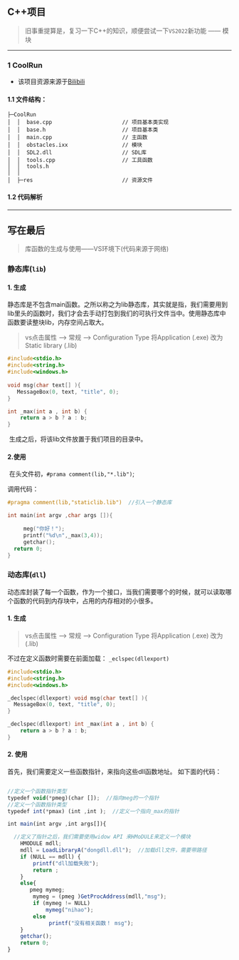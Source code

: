 ## C++项目

> 旧事重提算是，复习一下C++的知识，顺便尝试一下`VS2022`新功能 —— 模块

---

### 1 CoolRun

- 该项目资源来源于[Bilibili](https://www.bilibili.com/video/BV1Ca411k7wU?p=17&spm_id_from=pageDriver&vd_source=41e7e0e737d748569af7bd28d7a17e95)

#### 1.1 文件结构：

```
├─CoolRun
│  │  base.cpp						// 项目基本类实现
│  │  base.h						// 项目基本类
│  │  main.cpp						// 主函数
│  │  obstacles.ixx					// 模块
│  │  SDL2.dll						// SDL库
│  │  tools.cpp						// 工具函数
│  │  tools.h
│  │
│  ├─res							// 资源文件
```

#### 1.2 代码解析





---

## 写在最后

> 库函数的生成与使用——VS环境下(代码来源于网络)

###  静态库(`lib`)

#### 1. 生成

​    静态库是不包含main函数。之所以称之为lib静态库，其实就是指，我们需要用到lib里头的函数时，我们才会去手动打包到我们的可执行文件当中。使用静态库中函数要读整块lib，内存空间占取大。

> vs点击属性 --> 常规 --> Configuration Type 将Application (.exe) 改为Static library (.lib)

```c++
#include<stdio.h>
#include<string.h>
#include<windows.h>
 
void msg(char text[] ){
   MessageBox(0, text, "title", 0);
}

int _max(int a , int b) {
    return a > b ? a : b;
}
```

​	生成之后，将该lib文件放置于我们项目的目录中。

#### 2.使用

​	在头文件初，`#prama comment(lib,"*.lib")`;

调用代码：

```c++
#pragma comment(lib,"staticlib.lib")  //引入一个静态库

int main(int argv ,char args []){
   
     meg("你好！");
     printf("%d\n",_max(3,4));
     getchar();
  return 0;
}
```

### 动态库(`dll`)

​	动态库封装了每一个函数，作为一个接口，当我们需要哪个的时候，就可以读取哪个函数的代码到内存块中，占用的内存相对的小很多。

 #### 1. 生成

> vs点击属性 --> 常规 --> Configuration Type 将Application (.exe) 改为 (.lib)

不过在定义函数时需要在前面加载：  `_eclspec(dllexport)`

```c++
#include<stdio.h>
#include<string.h>
#include<windows.h>

_declspec(dllexport) void msg(char text[] ){
  MessageBox(0, text, "title", 0);
}

_declspec(dllexport) int _max(int a , int b) {
    return a > b ? a : b;
}
```

#### 2. 使用

 首先，我们需要定义一些函数指针，来指向这些dll函数地址。 如下面的代码：

```javascript

//定义一个函数指针类型
typedef void(*pmeg)(char []);  //指向meg的一个指针
//定义一个函数指针类型
typedef int(*pmax) (int ,int );  //定义一个指向_max的指针

int main(int argv ,int args[]){

  //定义了指针之后，我们需要使用widow API 来HMoDULE来定义一个模块
    HMODULE mdll;
    mdll = LoadLibraryA("dongdll.dll");  //加载dll文件，需要带路径
    if (NULL == mdll) {
        printf("dll加载失败");
        return ;
    }
    else{
       pmeg mymeg;
        mymeg = (pmeg )GetProcAddress(mdll,"msg");
        if (mymeg != NULL) 
            mymeg("nihao");
        else 
             printf("没有相关函数！ msg");
    }
    getchar();
    return 0;
}
```

